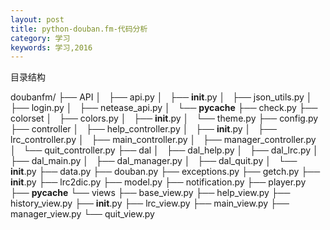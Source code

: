 ```yaml
---
layout: post
title: python-douban.fm-代码分析
category: 学习
keywords: 学习,2016
---
```




目录结构

doubanfm/
├── API
│   ├── api.py
│   ├── __init__.py
│   ├── json_utils.py
│   ├── login.py
│   ├── netease_api.py
│   └── __pycache__
├── check.py
├── colorset
│   ├── colors.py
│   ├── __init__.py
│   └── theme.py
├── config.py
├── controller
│   ├── help_controller.py
│   ├── __init__.py
│   ├── lrc_controller.py
│   ├── main_controller.py
│   ├── manager_controller.py
│   └── quit_controller.py
├── dal
│   ├── dal_help.py
│   ├── dal_lrc.py
│   ├── dal_main.py
│   ├── dal_manager.py
│   ├── dal_quit.py
│   └── __init__.py
├── data.py
├── douban.py
├── exceptions.py
├── getch.py
├── __init__.py
├── lrc2dic.py
├── model.py
├── notification.py
├── player.py
├── __pycache__
└── views
    ├── base_view.py
    ├── help_view.py
    ├── history_view.py
    ├── __init__.py
    ├── lrc_view.py
    ├── main_view.py
    ├── manager_view.py
    └── quit_view.py

